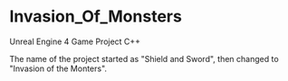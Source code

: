 # Invasion_Of_Monsters
 Unreal Engine 4 Game Project C++

The name of the project started as "Shield and Sword", then changed to "Invasion of the Monters".
